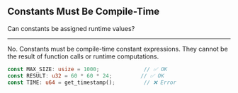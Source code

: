 ## Constants Must Be Compile-Time

Can constants be assigned runtime values?

---

No. Constants must be compile-time constant expressions. They cannot be the result of function calls or runtime computations.

```rust
const MAX_SIZE: usize = 1000;              // ✅ OK
const RESULT: u32 = 60 * 60 * 24;         // ✅ OK
const TIME: u64 = get_timestamp();         // ❌ Error
```


